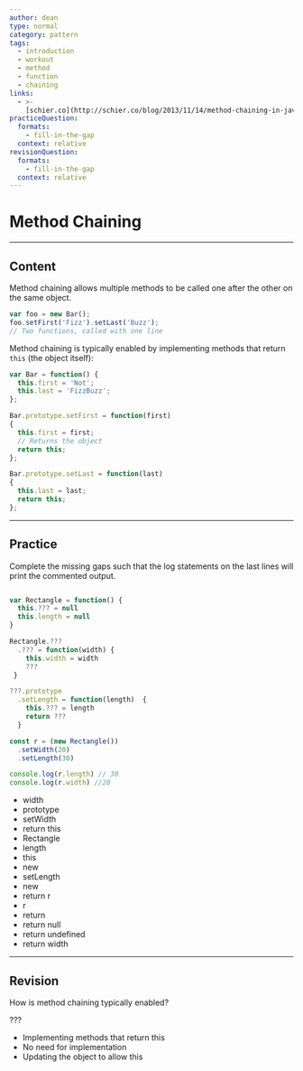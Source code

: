 ```yaml
---
author: dean
type: normal
category: pattern
tags:
  - introduction
  - workout
  - method
  - function
  - chaining
links:
  - >-
    [schier.co](http://schier.co/blog/2013/11/14/method-chaining-in-javascript.html){website}
practiceQuestion:
  formats:
    - fill-in-the-gap
  context: relative
revisionQuestion:
  formats:
    - fill-in-the-gap
  context: relative
---
```


# Method Chaining


---

## Content

Method chaining allows multiple methods to be called one after the other on the same object.

```javascript
var foo = new Bar();
foo.setFirst('Fizz').setLast('Buzz');
// Two functions, called with one line
```

Method chaining is typically enabled by implementing methods that return `this` (the object itself):

```javascript
var Bar = function() {
  this.first = 'Not';
  this.last = 'FizzBuzz';
};

Bar.prototype.setFirst = function(first)
{
  this.first = first;
  // Returns the object
  return this;
};

Bar.prototype.setLast = function(last)
{
  this.last = last;
  return this;
};
```


---

## Practice

Complete the missing gaps such that the log statements on the last lines will print the commented output.

```javascript

var Rectangle = function() {
  this.??? = null
  this.length = null
}

Rectangle.???
  .??? = function(width) {
    this.width = width
    ???
 }

???.prototype
  .setLength = function(length)  {
    this.??? = length
    return ???
  }

const r = (new Rectangle())
  .setWidth(20)
  .setLength(30)

console.log(r.length) // 30
console.log(r.width) //20

```

- width
- prototype
- setWidth
- return this
- Rectangle
- length
- this
- new
- setLength
- new
- return r
- r
- return
- return null
- return undefined
- return width


---

## Revision

How is method chaining typically enabled?

???

- Implementing methods that return this
- No need for implementation
- Updating the object to allow this
 
